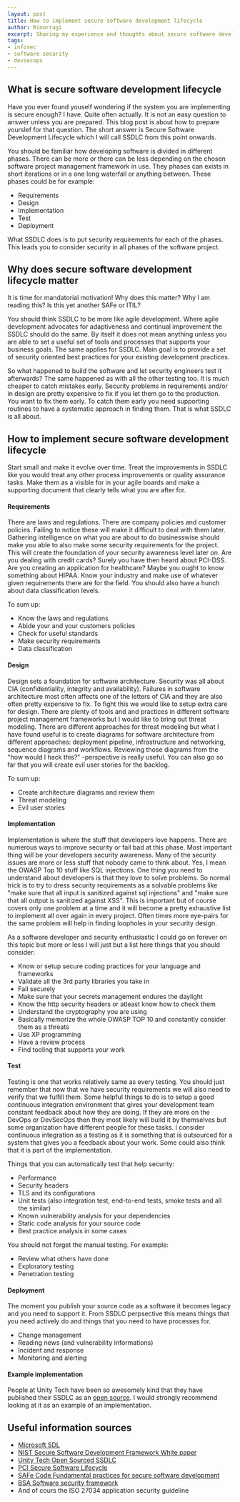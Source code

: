 ```yaml
---
layout: post
title: How to implement secure software development lifecycle
author: Rinorragi
excerpt: Sharing my experience and thoughts about secure software development lifecycle
tags:
- infosec
- software security
- devsecops
---
```


## What is secure software development lifecycle

Have you ever found youself wondering if the system you are implementing is secure enough? I have. Quite often actually. It is not an easy question to answer unless you are prepared. This blog post is about how to prepare yourslef for that question. The short answer is Secure Software Development Lifecycle which I will call SSDLC from this point onwards. 

You should be familiar how developing software is divided in different phases. There can be more or there can be less depending on the chosen software project management framework in use. They phases can exists in short iterations or in a one long waterfall or anything between. These phases could be for example:

* Requirements
* Design
* Implementation
* Test
* Deployment

What SSDLC does is to put security requirements for each of the phases. This leads you to consider security in all phases of the software project. 

## Why does secure software development lifecycle matter

It is time for mandatorial motivation! Why does this matter? Why I am reading this? Is this yet another SAFe or ITIL? 

You should think SSDLC to be more like agile development. Where agile development advocates for adaptiveness and continual improvement the SSDLC should do the same. By itself it does not mean anything unless you are able to set a useful set of tools and processes that supports your business goals. The same applies for SSDLC. Main goal is to provide a set of security oriented best practices for your existing development practices. 

So what happened to build the software and let security engineers test it afterwards? The same happened as with all the other testing too. It is much cheaper to catch mistakes early. Security problems in requirements and/or in design are pretty expensive to fix if you let them go to the production. You want to fix them early. To catch them early you need supporting routines to have a systematic approach in finding them. That is what SSDLC is all about. 

## How to implement secure software development lifecycle

Start small and make it evolve over time. Treat the improvements in SSDLC like you would treat any other process improvements or quality assurance tasks. Make them as a visible for in your agile boards and make a supporting document that clearly tells what you are after for.

#### Requirements

There are laws and regulations. There are company policies and customer policies. Failing to notice these will make it difficult to deal with them later. Gathering intelligence on what you are about to do businesswise should make you able to also make some security requirements for the project. This will create the foundation of your security awareness level later on. Are you dealing with credit cards? Surely you have then heard about PCI-DSS. Are you creating an application for healthcare? Maybe you ought to know something about HIPAA. Know your industry and make use of whatever given requirements there are for the field. You should also have a hunch about data classification levels.

To sum up: 
* Know the laws and regulations
* Abide your and your customers policies
* Check for useful standards
* Make security requirements
* Data classification

#### Design

Design sets a foundation for software architecture. Security was all about CIA (confidentiality, integrity and availability). Failures in software architecture most often affects one of the letters of CIA and they are also often pretty expensive to fix. To fight this we would like to setup extra care for design. There are plenty of tools and and practices in different software project management frameworks but I would like to bring out threat modeling. There are different approaches for threat modeling but what I have found useful is to create diagrams for software architecture from different approaches: deployment pipeline, infrastructure and networking, sequence diagrams and workflows. Reviewing those diagrams from the "how would I hack this?" -perspective is really useful. You can also go so far that you will create evil user stories for the backlog. 

To sum up:
* Create architecture diagrams and review them
* Threat modeling 
* Evil user stories


#### Implementation

Implementation is where the stuff that developers love happens. There are numerous ways to improve security or fail bad at this phase. Most important thing will be your developers security awareness. Many of the security issues are more or less stuff that nobody came to think about. Yes, I mean the OWASP Top 10 stuff like SQL injections. One thing you need to understand about developers is that they love to solve problems. So normal trick is to try to dress security requirements as a solvable problems like "make sure that all input is sanitized against sql injections" and "make sure that all output is sanitized against XSS". This is important but of course covers only one problem at a time and it will become a pretty exhaustive list to implement all over again in every project. Often times more eye-pairs for the same problem will help in finding loopholes in your security design. 

As a software developer and security enthusiastic I could go on forever on this topic but more or less I will just but a list here things that you should consider:
* Know or setup secure coding practices for your language and frameworks
* Validate all the 3rd party libraries you take in
* Fail securely
* Make sure that your secrets management endures the daylight
* Know the http security headers or atleast know how to check them
* Understand the cryptography you are using
* Basically memorize the whole OWASP TOP 10 and constantly consider them as a threats
* Use XP programming
* Have a review process
* Find tooling that supports your work

#### Test

Testing is one that works relatively same as every testing. You should just remember that now that we have security requirements we will also need to verify that we fulfill them. Some helpful things to do is to setup a good continuous integration environment that gives your development team constant feedback about how they are doing. If they are more on the DevOps or DevSecOps then they most likely will build it by themselves but some organization have different people for these tasks. I consider continuous integration as a testing as it is something that is outsourced for a system that gives you a feedback about your work. Some could also think that it is part of the implementation. 

Things that you can automatically test that help security:
* Performance
* Security headers
* TLS and its configurations
* Unit tests (also integration test, end-to-end tests, smoke tests and all the similar)
* Known vulnerability analysis for your dependencies
* Static code analysis for your source code
* Best practice analysis in some cases

You should not forget the manual testing. For example:
* Review what others have done
* Exploratory testing
* Penetration testing

#### Deployment

The moment you publish your source code as a software it becomes legacy and you need to support it. From SSDLC perpsective this means things that you need actively do and things that you need to have processes for. 

* Change management
* Reading news (and vulnerability informations)
* Incident and response
* Monitoring and alerting



#### Example implementation

People at Unity Tech have been so awesomely kind that they have published their SSDLC as an [open source](https://github.com/UnityTech/unity-ssdlc/blob/master/Overview.md). I would strongly recommend looking at it as an example of an implementation.

## Useful information sources

* [Microsoft SDL](https://www.microsoft.com/en-us/securityengineering/sdl/)
* [NIST Secure Software Development Framework White paper](https://csrc.nist.gov/CSRC/media/Publications/white-paper/2019/06/07/mitigating-risk-of-software-vulnerabilities-with-ssdf/draft/documents/ssdf-for-mitigating-risk-of-software-vulns-draft.pdf)
* [Unity Tech Open Sourced SSDLC](https://github.com/UnityTech/unity-ssdlc/blob/master/Overview.md)
* [PCI Secure Software Lifecycle](https://www.pcisecuritystandards.org/documents/PCI-Secure-SLC-Standard-v1_0.pdf)
* [SAFe Code Fundamental practices for secure software development](https://safecode.org/wp-content/uploads/2018/03/SAFECode_Fundamental_Practices_for_Secure_Software_Development_March_2018.pdf)
* [BSA Software security framework](https://www.bsa.org/files/reports/bsa_software_security_framework_web_final.pdf)
* And of cours the ISO 27034 application security guideline